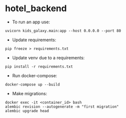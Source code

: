 # hotel_backend
* To run an app use:
```
uvicorn kids_galaxy.main:app --host 0.0.0.0 --port 80
```
* Update requirements:
```
pip freeze > requirements.txt
```
* Update venv due to a requirements:
```
pip install -r requirements.txt
```
* Run docker-compose:
```
docker-compose up --build
```
* Make migrations:
```
docker exec -it <container_id> bash
alembic revision --autogenerate -m "first migration"
alembic upgrade head
```